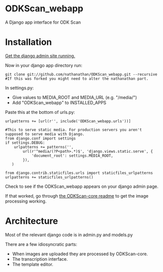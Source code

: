 ODKScan_webapp
==============

A Django app interface for ODK Scan

Installation
===========

[Get the django admin site running.](https://docs.djangoproject.com/en/1.4/intro/tutorial01/)

Now in your django app directory run:

	git clone git://github.com/nathanathan/ODKScan_webapp.git --recursive
	#If this was forked you might need to alter the nathanathan part.

In settings.py:

* Give values to MEDIA_ROOT and MEDIA_URL (e.g. "/media/")
* Add "ODKScan_webapp" to INSTALLED_APPS

Paste this at the bottom of urls.py:

	urlpatterns += [url(r'', include('ODKScan_webapp.urls'))]
	
	#This to serve static media. For production servers you aren't supposed to serve media with Django.
	from django.conf import settings
	if settings.DEBUG:
	    urlpatterns += patterns('',
	        url(r'^media/(?P<path>.*)$', 'django.views.static.serve', {
	            'document_root': settings.MEDIA_ROOT,
	        }),
	   )
	
	from django.contrib.staticfiles.urls import staticfiles_urlpatterns
	urlpatterns += staticfiles_urlpatterns()

Check to see if the ODKScan_webapp appears on your django admin page.

If that worked, go through [the ODKScan-core readme](https://github.com/nathanathan/ODKScan-core/blob/master/README.md) to get the image processing working.

Architecture
============

Most of the relevant django code is in admin.py and models.py

There are a few idiosyncratic parts:

* When images are uploaded they are processed by ODKScan-core.
* The transcription interface.
* The template editor.
